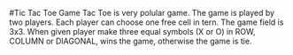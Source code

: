 #Tic Tac Toe Game
Tac Toe is very polular game. The game is played by two players. Each player can choose one free cell in tern. 
The game field is 3x3. When given player make three equal symbols (X or O) in ROW, COLUMN or DIAGONAL, wins the game, 
otherwise the game is tie.